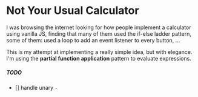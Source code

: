 # Not Your Usual Calculator

I was browsing the internet looking for how people implement a calculator using vanilla JS, finding that many of them used the if-else ladder pattern, some of them: used a loop to add an event listener to every button, ...

This is my attempt at implementing a really simple idea, but with elegance. I'm using the **partial function application** pattern to evaluate expressions.

##### TODO

- [] handle unary `-`